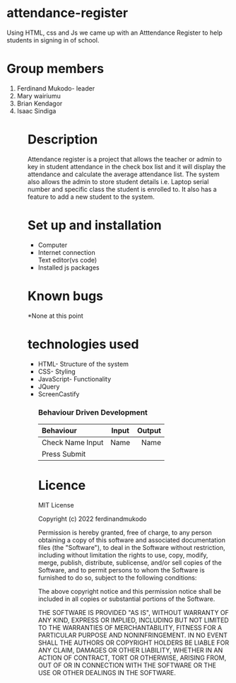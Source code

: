 
# attendance-register
Using HTML, css and Js we came up with an Atttendance Register to help students in signing in of school.

# Group members
<ol>
<li>Ferdinand Mukodo- leader</li>
<li>Mary wairiumu</li>
<li>Brian Kendagor</li>
<li>Isaac Sindiga</li>
<ol>

# Description
Attendance register is a project that allows the teacher or admin to key in student attendance in the check box list and it will  display the attendance and calculate the average attendance list. The system also allows the admin to store student details i.e. Laptop serial number and specific class the student is enrolled to. It also has a feature to add a new student to the system.

# Set up and installation
<ul>
<li>Computer</li>
<li>Internet connection</li>
</li>Text editor(vs code)</li>
<li>Installed js packages</li>
</ul>

# Known bugs
*None at this point

# technologies used
<ul>
  <li>HTML- Structure of the system</li>
  <li>CSS- Styling</li>
  <li>JavaScript- Functionality</li>
  <li>JQuery</li>
  <li>ScreenCastify</li>

### Behaviour Driven Development

| Behaviour      | Input        | Output       |
| :------------- | :----------: | -----------: |
| Check Name  Input  |   Name |   Name   |
| Press Submit |     |  |

# Licence
MIT License

Copyright (c) 2022 ferdinandmukodo

Permission is hereby granted, free of charge, to any person obtaining a copy
of this software and associated documentation files (the "Software"), to deal
in the Software without restriction, including without limitation the rights
to use, copy, modify, merge, publish, distribute, sublicense, and/or sell
copies of the Software, and to permit persons to whom the Software is
furnished to do so, subject to the following conditions:

The above copyright notice and this permission notice shall be included in all
copies or substantial portions of the Software.

THE SOFTWARE IS PROVIDED "AS IS", WITHOUT WARRANTY OF ANY KIND, EXPRESS OR
IMPLIED, INCLUDING BUT NOT LIMITED TO THE WARRANTIES OF MERCHANTABILITY,
FITNESS FOR A PARTICULAR PURPOSE AND NONINFRINGEMENT. IN NO EVENT SHALL THE
AUTHORS OR COPYRIGHT HOLDERS BE LIABLE FOR ANY CLAIM, DAMAGES OR OTHER
LIABILITY, WHETHER IN AN ACTION OF CONTRACT, TORT OR OTHERWISE, ARISING FROM,
OUT OF OR IN CONNECTION WITH THE SOFTWARE OR THE USE OR OTHER DEALINGS IN THE
SOFTWARE.
